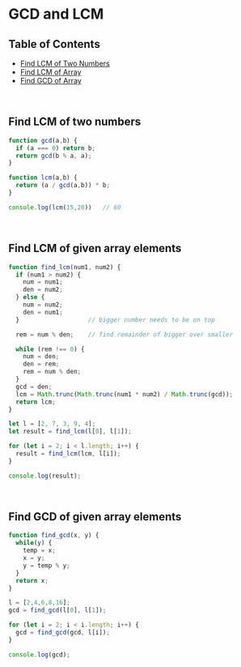 # GCD and LCM

## Table of Contents

- [Find LCM of Two Numbers](#find-lcm-of-two-numbers)
- [Find LCM of Array](#find-lcm-of-given-array-elements)
- [Find GCD of Array](#find-gcd-of-given-array-elements)

<br/>

## <a name="find-lcm-of-two-numbers"></a>Find LCM of two numbers

```javascript
function gcd(a,b) {
  if (a === 0) return b;
  return gcd(b % a, a);
}

function lcm(a,b) {
  return (a / gcd(a,b)) * b;
}

console.log(lcm(15,20))   // 60
```
<br/>

## <a name="find-lcm-of-given-array-elements"></a>Find LCM of given array elements

```javascript
function find_lcm(num1, num2) {
  if (num1 > num2) {
    num = num1;
    den = num2;
  } else {
    num = num2;
    den = num1;
  }                   // bigger number needs to be on top

  rem = num % den;    // find remainder of bigger over smaller

  while (rem !== 0) {
    num = den;
    den = rem;
    rem = num % den;
  }
  gcd = den;
  lcm = Math.trunc(Math.trunc(num1 * num2) / Math.trunc(gcd));
  return lcm;
}

let l = [2, 7, 3, 9, 4];
let result = find_lcm(l[0], l[1]);

for (let i = 2; i < l.length; i++) {
  result = find_lcm(lcm, l[i]);
}

console.log(result);
```

<br/>

## <a name="find-gcd-of-given-array-elements"></a>Find GCD of given array elements

```javascript
function find_gcd(x, y) {
  while(y) {
    temp = x;
    x = y;
    y = temp % y;
  }
  return x;
}

l = [2,4,6,8,16];
gcd = find_gcd(l[0], l[1]);

for (let i = 2; i < i.length; i++) {
  gcd = find_gcd(gcd, l[i]);
}

console.log(gcd);
```

